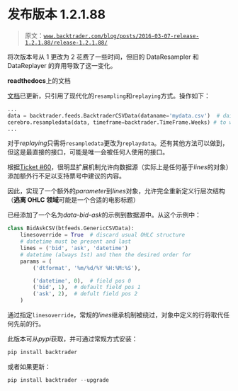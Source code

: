 # 发布版本 1.2.1.88

> 原文：[`www.backtrader.com/blog/posts/2016-03-07-release-1.2.1.88/release-1.2.1.88/`](https://www.backtrader.com/blog/posts/2016-03-07-release-1.2.1.88/release-1.2.1.88/)

将次版本号从 1 更改为 2 花费了一些时间，但旧的 DataResampler 和 DataReplayer 的弃用导致了这一变化。

**readthedocs**上的文档

[文档](http://backtrader.readthedocs.org/en/latest/)已更新，只引用了现代化的`resampling`和`replaying`方式。操作如下：

```py
...
data = backtrader.feeds.BacktraderCSVData(dataname='mydata.csv')  # daily bars
cerebro.resampledata(data, timeframe=backtrader.TimeFrame.Weeks) # to weeks
...
```

对于*replaying*只需将`resampledata`更改为`replaydata`。还有其他方法可以做到，但这是最直接的接口，可能是唯一会被任何人使用的接口。

根据[Ticket #60](https://github.com/mementum/backtrader/issues/60)，很明显扩展机制允许向数据源（实际上是任何基于*lines*的对象）添加额外行不足以支持票号中建议的内容。

因此，实现了一个额外的*parameter*到*lines*对象，允许完全重新定义行层次结构（**逃离 OHLC 领域**可能是一个合适的电影标题）

已经添加了一个名为*data-bid-ask*的示例到数据源中。从这个示例中：

```py
class BidAskCSV(btfeeds.GenericCSVData):
    linesoverride = True  # discard usual OHLC structure
    # datetime must be present and last
    lines = ('bid', 'ask', 'datetime')
    # datetime (always 1st) and then the desired order for
    params = (
        ('dtformat', '%m/%d/%Y %H:%M:%S'),

        ('datetime', 0),  # field pos 0
        ('bid', 1),  # default field pos 1
        ('ask', 2),  # defult field pos 2
    )
```

通过指定`linesoverride`，常规的*lines*继承机制被绕过，对象中定义的行将取代任何先前的行。

此版本可从*pypi*获取，并可通过常规方式安装：

```py
pip install backtrader
```

或者如果更新：

```py
pip install backtrader --upgrade
```
